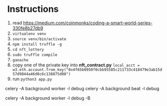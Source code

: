 #  Instructions

1. read <https://medium.com/coinmonks/coding-a-smart-world-series-330fe8b27db9>
2. ``` virtualenv venv ```
3. ``` source venv/bin/activate ```
4. ``` npm install truffle -g ```
5. ``` cd nft_lottery ```
6. ``` sudo truffle compile ```
7. ``` ganache ```
8. copy one of the private key into <b>nft_contract.py</b> ```local_acct = w3.eth.account.from_key("0x4f65b0950f0cbb95585c211733c418479e3ab15d57d9844a46d8c6c138875d08")```
9. run ``` python3 app.py ```


celery -A background worker -l debug
celery -A background beat -l debug

celery -A background worker -l debug -B